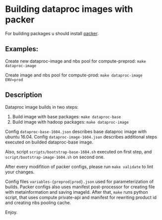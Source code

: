 # Building dataproc images with packer
For building packages u should install [packer](https://www.packer.io/).

## Examples:
Create new dataproc-image and nbs pool for compute-preprod:
`make dataproc-image`

Create image and nbs pool for compute-prod:
`make dataproc-image ENV=prod`

## Description
Dataproc image builds in two steps:
1. Build image with base packages: `make dataproc-base`
2. Build image with hadoop packages: `make dataproc-image`

Config `dataproc-base-1604.json` describes base dataproc image with ubuntu 16.04.
Config `dataproc-image-1604.json` describes additional steps executed on builded dataproc-base image.

Also, script `scripts/bootstrap-base-1604.sh` executed on first step, and `script/bootstrap-image-1604.sh` on second one.

After every modifition of packer configs, please run `make validate` to lint your changes.

Config files `variables-{preprod|prod}.json` used for parameterization of builds.
Packer configs also uses manifest post-processor for creating file with metainformation and saving imageId.
After that, `make` runs python script, that uses compute private-api and manifest for rewriting product id and creating nbs pooling cache.

Enjoy.
